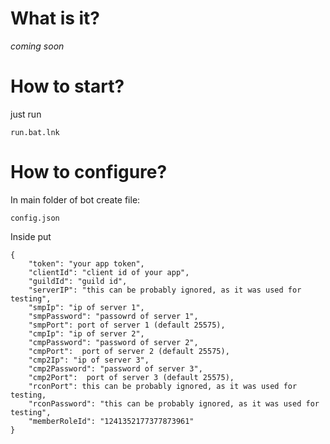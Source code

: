 # What is it?
*coming soon*
# How to start?
just run
```
run.bat.lnk
```
# How to configure?
In main folder of bot create file:
```
config.json
```
Inside put
```
{
	"token": "your app token",
	"clientId": "client id of your app",
	"guildId": "guild id",
	"serverIP": "this can be probably ignored, as it was used for testing",
	"smpIp": "ip of server 1",
	"smpPassword": "passowrd of server 1",
	"smpPort": port of server 1 (default 25575),
	"cmpIp": "ip of server 2",
	"cmpPassword": "password of server 2",
	"cmpPort":  port of server 2 (default 25575),
	"cmp2Ip": "ip of server 3",
	"cmp2Password": "password of server 3",
	"cmp2Port":  port of server 3 (default 25575),
	"rconPort": this can be probably ignored, as it was used for testing,
	"rconPassword": "this can be probably ignored, as it was used for testing",
	"memberRoleId": "1241352177377873961"
}
```
